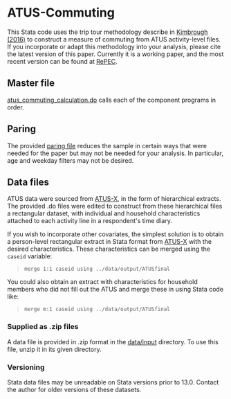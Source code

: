 # ATUS-Commuting
This Stata code uses the trip tour methodology describe in [Kimbrough (2016)](https://ideas.repec.org/p/ris/uncgec/2015_002.html) to construct a measure of commuting from ATUS activity-level files.  If you incorporate or adapt this methodology into your analysis, please cite the latest version of this paper.  Currently it is a working paper, and the most recent version can be found at [RePEC](https://ideas.repec.org/p/ris/uncgec/2015_002.html).

## Master file
[atus_commuting_calculation.do](src/atus_commuting_calculation.do) calls each of the component programs in order.  

## Paring
The provided [paring file](src/ATUSX_paring.do) reduces the sample in certain ways that were needed for the paper but may not be needed for your analysis.  In particular, age and weekday filters may not be desired.

## Data files
ATUS data were sourced from [ATUS-X](https://www.atusdata.org/atus/), in the form of hierarchical extracts.  The provided .do files were edited to construct from these hierarchical files a rectangular dataset, with individual and household characteristics attached to each activity line in a respondent's time diary.

If you wish to incorporate other covariates, the simplest solution is to obtain a person-level rectangular extract in Stata format from [ATUS-X](https://www.atusdata.org/atus/) with the desired characteristics.  These characteristics can be merged using the `caseid` variable:

>`merge 1:1 caseid using ../data/output/ATUSfinal`

You could also obtain an extract with characteristics for household members who did not fill out the ATUS and merge these in using Stata code like:

>`merge m:1 caseid using ../data/output/ATUSfinal`

### Supplied as .zip files
A data file is provided in .zip format in the [data/input](data/input) directory.  To use this file, unzip it in its given directory.

### Versioning
Stata data files may be unreadable on Stata versions prior to 13.0.  Contact the author for older versions of these datasets.
